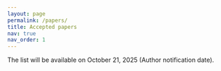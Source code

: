 ```yaml
---
layout: page
permalink: /papers/
title: Accepted papers
nav: true
nav_order: 1
---
```


The list will be available on October 21, 2025 (Author notification date).